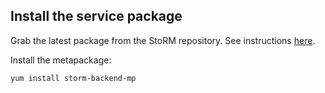
## Install the service package

Grab the latest package from the StoRM repository. See instructions [here][download-page].

Install the metapackage:

```bash
yum install storm-backend-mp
```

[download-page]: {{site.baseurl}}/download.html
